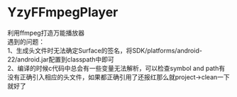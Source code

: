 # YzyFFmpegPlayer
利用ffmpeg打造万能播放器  
遇到的问题：  
1、生成头文件时无法确定Surface的签名，将SDK/platforms/android-22/android.jar配置到classpath中即可  
2、编译的时候c代码中总会有一些变量无法解析，可以检查symbol and path有没有正确引入相应的头文件，如果都正确引用了还报红那么就project->clean一下就好了  
